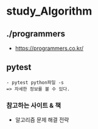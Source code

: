# study_Algorithm
## ./programmers
- https://programmers.co.kr/

## pytest
    - pytest python파일 -s
    => 자세한 정보를 볼 수 있다.

### 참고하는 사이트 & 책
- 알고리즘 문제 해결 전략




